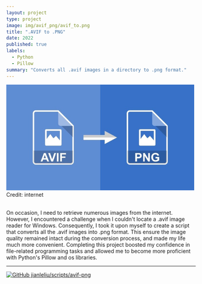 ```yaml
---
layout: project
type: project
image: img/avif_png/avif_to.png
title: ".AVIF to .PNG"
date: 2022
published: true
labels:
  - Python
  - Pillow
summary: "Converts all .avif images in a directory to .png format."
---
```


<img class="img-fluid col-8" width="500" src="../img/avif_png/avif_png.png"> <br>
Credit: internet

<br>
On occasion, I need to retrieve numerous images from the internet. However, I encountered a challenge when I couldn't locate a .avif image reader for Windows. Consequently, I took it upon myself to create a script that converts all the .avif images into .png format. This ensure the image quality remained intact during the conversion process, and made my life much more convenient. Completing this project boosted my confidence in file-related programming tasks and allowed me to become more proficient with Python's Pillow and os libraries.

<hr>
<a href="https://github.com/jianleliu/scripts/tree/main/avif-png">
  <img src="https://github.com/fluidicon.png" alt="GitHub" width="25">
  jianleliu/scripts/avif-png
</a>


